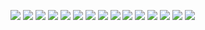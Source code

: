 ![](RackMultipart20210316-4-w3jxgl_html_419f388bd1f1e292.jpg) ![](RackMultipart20210316-4-w3jxgl_html_4a2bd039915dd0ff.jpg) ![](RackMultipart20210316-4-w3jxgl_html_c7cba84bdc6eb461.jpg) ![](RackMultipart20210316-4-w3jxgl_html_a03be61e54055820.jpg) ![](RackMultipart20210316-4-w3jxgl_html_df383caf6e37f964.jpg) ![](RackMultipart20210316-4-w3jxgl_html_b25e5647a06fe897.jpg) ![](RackMultipart20210316-4-w3jxgl_html_2f935b3c825519d4.jpg) ![](RackMultipart20210316-4-w3jxgl_html_ef46b2a1a1ec01c6.jpg) ![](RackMultipart20210316-4-w3jxgl_html_62de281f2dd65fa5.jpg) ![](RackMultipart20210316-4-w3jxgl_html_cc9c0d98db224336.jpg) ![](RackMultipart20210316-4-w3jxgl_html_24c605e5f6bde3f4.jpg) ![](RackMultipart20210316-4-w3jxgl_html_2a8b0212bb635861.jpg) ![](RackMultipart20210316-4-w3jxgl_html_4b0d07e5705dfc13.jpg) ![](RackMultipart20210316-4-w3jxgl_html_362800fd5e467ca8.jpg) ![](RackMultipart20210316-4-w3jxgl_html_5f8d6db8bed8d601.jpg)